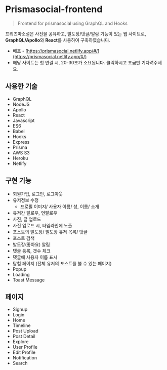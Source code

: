 # Prismasocial-frontend

> Frontend for prismasocial using GraphQL and Hooks

프리즈마소셜은 사진을 공유하고, 발도장/댓글/알람 기능이 있는 웹 사이트로, **GraphQL/Apollo**와 **React**를 사용하여 구축하였습니다.

- 배포 - [https://prismasocial.netlify.app/#/](https://prismasocial.netlify.app/#/)
- 해당 사이트는 첫 연결 시, 20-30초가 소요됩니다. 클릭하시고 조금만 기다려주세요.

## 사용한 기술

- GraphQL
- NodeJS
- Apollo
- React
- Javascript
- ES6
- Babel
- Hooks
- Express
- Prisma
- AWS S3
- Heroku
- Netlify

## 구현 기능

- 회원가입, 로그인, 로그아웃
- 유저정보 수정
  - 프로필 이미지/ 사용자 이름/ 성, 이름/ 소개
- 유저간 팔로우, 언팔로우
- 사진, 글 업로드
- 사진 업로드 시, 타임라인에 노출
- 포스트의 발도장/ 발도장 유저 목록/ 댓글
- 포스트 검색
- 발도장(좋아요) 알림
- 댓글 등록, 갯수 체크
- 댓글에 사용자 이름 표시
- 탐험 페이지 (전체 유저의 포스트를 볼 수 있는 페이지)
- Popup
- Loading
- Toast Message

## 페이지

- Signup
- Login
- Home
- Timeline
- Post Upload
- Post Detail
- Explore
- User Profile
- Edit Profile
- Notification
- Search
